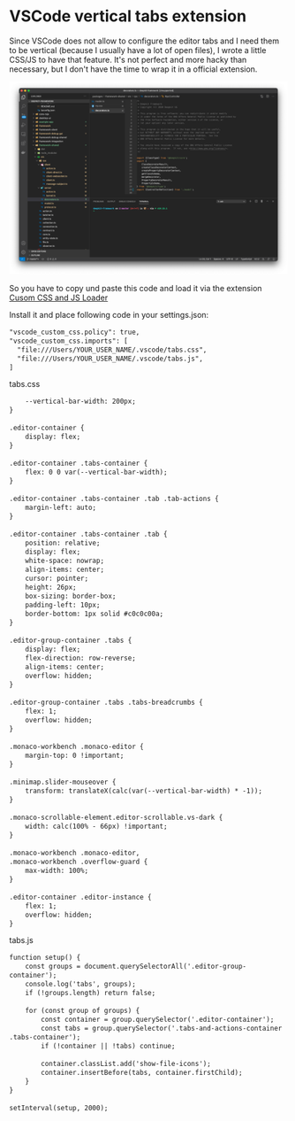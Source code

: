 # VSCode vertical tabs extension


Since VSCode does not allow to configure the editor tabs and I need them to be vertical (because I usually have a lot of open files), 
I wrote a little CSS/JS to have that feature. It's not perfect and more hacky than necessary, but I don't have the time to wrap it in a official extension. 

![screenshot](https://github.com/marcj/vscode-vertical-tabs/blob/main/vscode-vertical-tabs.png?raw=true)

So you have to copy und paste this code and load it via the extension [Cusom CSS and JS Loader](https://marketplace.visualstudio.com/items?itemName=be5invis.vscode-custom-css)

Install it and place following code in your settings.json:

```
"vscode_custom_css.policy": true,
"vscode_custom_css.imports": [
  "file:///Users/YOUR_USER_NAME/.vscode/tabs.css",
  "file:///Users/YOUR_USER_NAME/.vscode/tabs.js",
]
```


tabs.css

```body {
    --vertical-bar-width: 200px;
}

.editor-container {
    display: flex;
}

.editor-container .tabs-container {
    flex: 0 0 var(--vertical-bar-width);
}

.editor-container .tabs-container .tab .tab-actions {
    margin-left: auto;
}

.editor-container .tabs-container .tab {
    position: relative;
    display: flex;
    white-space: nowrap;
    align-items: center;
    cursor: pointer;
    height: 26px;   
    box-sizing: border-box;
    padding-left: 10px;
    border-bottom: 1px solid #c0c0c00a;
}

.editor-group-container .tabs {
    display: flex;
    flex-direction: row-reverse;
    align-items: center;
    overflow: hidden;
}

.editor-group-container .tabs .tabs-breadcrumbs {
    flex: 1;
    overflow: hidden;
}

.monaco-workbench .monaco-editor {
    margin-top: 0 !important;
}

.minimap.slider-mouseover {
    transform: translateX(calc(var(--vertical-bar-width) * -1));
}

.monaco-scrollable-element.editor-scrollable.vs-dark {
    width: calc(100% - 66px) !important;
}
 
.monaco-workbench .monaco-editor,
.monaco-workbench .overflow-guard {
    max-width: 100%;
}

.editor-container .editor-instance {
    flex: 1;
    overflow: hidden;
}
```


tabs.js

```
function setup() {
    const groups = document.querySelectorAll('.editor-group-container');
    console.log('tabs', groups);
    if (!groups.length) return false;

    for (const group of groups) {
        const container = group.querySelector('.editor-container');
        const tabs = group.querySelector('.tabs-and-actions-container .tabs-container');
        if (!container || !tabs) continue;
        
        container.classList.add('show-file-icons');
        container.insertBefore(tabs, container.firstChild);
    }
}

setInterval(setup, 2000);
```
